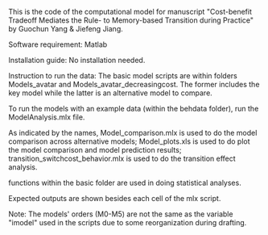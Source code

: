 This is the code of the computational model for manuscript "Cost-benefit Tradeoff Mediates the Rule- to Memory-based Transition during Practice" by Guochun Yang & Jiefeng Jiang.

Software requirement: Matlab

Installation guide: No installation needed.

Instruction to run the data:
  The basic model scripts are within folders Models_avatar and Models_avatar_decreasingcost. The former includes the key model while the latter is an alternative model to compare.
  
  To run the models with an example data (within the behdata folder), run the ModelAnalysis.mlx file.
  
  As indicated by the names, Model_comparison.mlx is used to do the model comparison across alternative models; Model_plots.xls is used to do plot the model comparison and model prediction results; transition_switchcost_behavior.mlx is used to do the transition effect analysis.
  
  functions within the basic folder are used in doing statistical analyses.
  
Expected outputs are shown besides each cell of the mlx script.

Note: The models' orders (M0-M5) are not the same as the variable "imodel" used in the scripts due to some reorganization during drafting.
